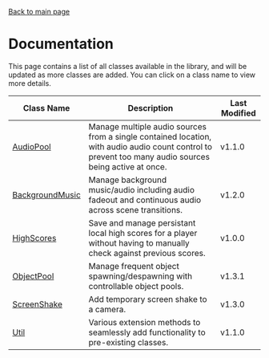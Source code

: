 [Back to main page](https://github.com/mlaikhram/Unity-Common-Scripts)

# Documentation
This page contains a list of all classes available in the library, and will be updated as more classes are added. You can click on a class name to view more details.

Class Name | Description | Last Modified
-----------|-------------|--------------
[AudioPool](https://github.com/mlaikhram/Unity-Common-Scripts/blob/master/Documentation~/Classes/AudioPool.md) | Manage multiple audio sources from a single contained location, with audio audio count control to prevent too many audio sources being active at once. | v1.1.0
[BackgroundMusic](https://github.com/mlaikhram/Unity-Common-Scripts/blob/master/Documentation~/Classes/BackgroundMusic.md) | Manage background music/audio including audio fadeout and continuous audio across scene transitions. | v1.2.0
[HighScores](https://github.com/mlaikhram/Unity-Common-Scripts/blob/master/Documentation~/Classes/HighScores.md) | Save and manage persistant local high scores for a player without having to manually check against previous scores. | v1.0.0
[ObjectPool](https://github.com/mlaikhram/Unity-Common-Scripts/blob/master/Documentation~/Classes/ObjectPool.md) | Manage frequent object spawning/despawning with controllable object pools. | v1.3.1
[ScreenShake](https://github.com/mlaikhram/Unity-Common-Scripts/blob/master/Documentation~/Classes/ScreenShake.md) | Add temporary screen shake to a camera. | v1.3.0
[Util](https://github.com/mlaikhram/Unity-Common-Scripts/blob/master/Documentation~/Classes/Util.md) | Various extension methods to seamlessly add functionality to pre-existing classes. | v1.1.0
